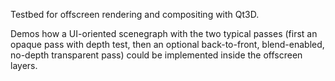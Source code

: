 Testbed for offscreen rendering and compositing with Qt3D.

Demos how a UI-oriented scenegraph with the two typical passes (first an opaque pass with depth test,
then an optional back-to-front, blend-enabled, no-depth transparent pass) could be implemented inside the
offscreen layers.
